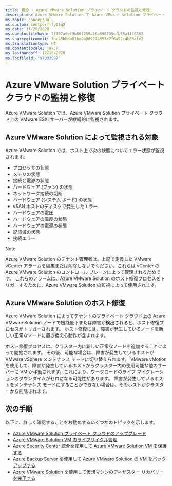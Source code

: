 ```yaml
---
title: 概念 - Azure VMware Solution プライベート クラウドの監視と修復
description: Azure VMware Solution で Azure VMware Solution プライベート クラウド上の VMware ESXi サーバーを監視および修復する方法について説明します。
ms.topic: conceptual
ms.custom: contperf-fy21q2
ms.date: 11/20/2020
ms.openlocfilehash: 7f367a6ef9b86f235a16a698735cfb58a11f6862
ms.sourcegitcommit: 3ea45bbda81be0a869274353e7f6a99e4b83afe2
ms.translationtype: HT
ms.contentlocale: ja-JP
ms.lasthandoff: 12/10/2020
ms.locfileid: "97033597"
---
```

# <a name="monitor-and-repair-azure-vmware-solution-private-clouds"></a>Azure VMware Solution プライベート クラウドの監視と修復

Azure VMware Solution では、Azure VMware Solution プライベート クラウド上の VMware ESXi サーバーが継続的に監視されます。 

## <a name="what-azure-vmware-solution-monitors"></a>Azure VMware Solution によって監視される対象

Azure VMware Solution では、ホスト上で次の状態についてエラー状態が監視されます。  

- プロセッサの状態 
- メモリの状態 
- 接続と電源の状態 
- ハードウェア (ファン) の状態 
- ネットワーク接続の切断 
- ハードウェア (システム ボード) の状態 
- vSAN ホストのディスクで発生したエラー 
- ハードウェアの電圧 
- ハードウェアの温度の状態 
- ハードウェアの電源の状態 
- 記憶域の状態 
- 接続エラー 

> [!NOTE]
> Azure VMware Solution のテナント管理者は、上記で定義した VMware vCenter アラームを編集または削除しないでください。これらは vCenter の Azure VMware Solution のコントロール プレーンによって管理されるためです。 これらのアラームは、Azure VMware Solution のホスト修復プロセスをトリガーするために、Azure VMware Solution の監視によって使用されます。

## <a name="azure-vmware-solution-host-remediation"></a>Azure VMware Solution のホスト修復  

Azure VMware Solution によってテナントのプライベート クラウド上の Azure VMware Solution ノードで機能低下または障害が検出されると、ホスト修復プロセスがトリガーされます。 ホスト修復には、障害が発生しているノードを新しい正常なノードに置き換える動作が含まれます。  

ホスト修復プロセスは、クラスター内に新しい正常なノードを追加することによって開始されます。 その後、可能な場合は、障害が発生しているホストが VMware vSphere メンテナンス モードに切り替えられます。 VMware vMotion を使用して、障害が発生しているホストからクラスター内の使用可能な他のサーバーに VM が移動されます。これにより、ワークロードのライブ マイグレーションのダウンタイムがゼロになる可能性があります。 障害が発生しているホストをメンテナンス モードにすることができない場合は、そのホストがクラスターから削除されます。

## <a name="next-steps"></a>次の手順

以下に、詳しく確認することをお勧めするいくつかのトピックを示します。

- [Azure VMware Solution プライベート クラウドのアップグレード](concepts-upgrades.md)
- [Azure VMware Solution VM のライフサイクル管理](lifecycle-management-of-azure-vmware-solution-vms.md)
- [Azure Security Center 統合を使用して Azure VMware Solution VM を保護する](azure-security-integration.md)
- [Azure Backup Server を使用して Azure VMware Solution の VM をバックアップする](backup-azure-vmware-solution-virtual-machines.md)
- [Azure VMware Solution を使用して仮想マシンのディザスター リカバリーを完了する](disaster-recovery-for-virtual-machines.md)
